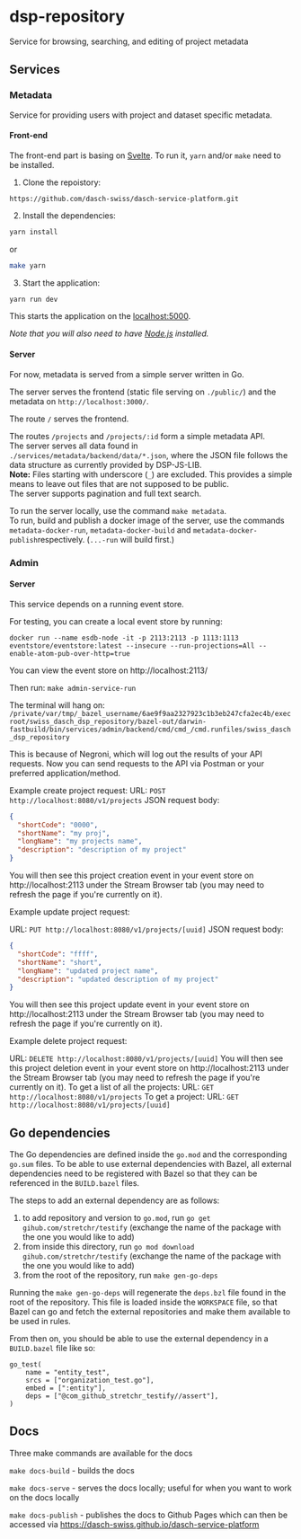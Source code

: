 # dsp-repository
Service for browsing, searching, and editing of project metadata


## Services

### Metadata

Service for providing users with project and dataset specific metadata.

#### Front-end

The front-end part is basing on [Svelte](https://svelte.dev). To run it, `yarn` and/or `make` need to be installed. 

1. Clone the repoistory:

```
https://github.com/dasch-swiss/dasch-service-platform.git
```


2. Install the dependencies:

```bash
yarn install
```

or

```bash
make yarn
```

3. Start the application:

```bash
yarn run dev
```

This starts the application on the [localhost:5000](http://localhost:5000).

*Note that you will also need to have [Node.js](https://nodejs.org) installed.*

#### Server

For now, metadata is served from a simple server written in Go.

The server serves the frontend (static file serving on `./public/`) and the metadata on `http://localhost:3000/`.

The route `/` serves the frontend.

The routes `/projects` and `/projects/:id` form a simple metadata API.  
The server serves all data found in `./services/metadata/backend/data/*.json`, where the JSON file follows the data structure as currently provided by DSP-JS-LIB.  
__Note:__ Files starting with underscore (`_`) are excluded. This provides a simple means to leave out files that are not supposed to be public.  
The server supports pagination and full text search.

To run the server locally, use the command `make metadata`.  
To run, build and publish a docker image of the server, use the commands `metadata-docker-run`, `metadata-docker-build` and `metadata-docker-publish`respectively. (`...-run` will build first.)

### Admin

#### Server

This service depends on a running event store.

For testing, you can create a local event store by running:

```docker run --name esdb-node -it -p 2113:2113 -p 1113:1113 eventstore/eventstore:latest --insecure --run-projections=All --enable-atom-pub-over-http=true```

You can view the event store on http://localhost:2113/

Then run:
```make admin-service-run```

The terminal will hang on:
```/private/var/tmp/_bazel_username/6ae9f9aa2327923c1b3eb247cfa2ec4b/execroot/swiss_dasch_dsp_repository/bazel-out/darwin-fastbuild/bin/services/admin/backend/cmd/cmd_/cmd.runfiles/swiss_dasch_dsp_repository```

This is because of Negroni, which will log out the results of your API requests.
Now you can send requests to the API via Postman or your preferred application/method.

Example create project request:
URL:
```POST http://localhost:8080/v1/projects```
JSON request body:
```json
{
  "shortCode": "0000",
  "shortName": "my proj",
  "longName": "my projects name",
  "description": "description of my project"
}
```

You will then see this project creation event in your event store on http://localhost:2113 under the Stream Browser tab (you may need to refresh the page if you're currently on it).


Example update project request:

URL:
```PUT http://localhost:8080/v1/projects/[uuid]```
JSON request body:
```json
{
  "shortCode": "ffff",
  "shortName": "short",
  "longName": "updated project name",
  "description": "updated description of my project"
}
```

You will then see this project update event in your event store on http://localhost:2113 under the Stream Browser tab (you may need to refresh the page if you're currently on it).

Example delete project request:

URL:
```DELETE http://localhost:8080/v1/projects/[uuid]```
You will then see this project deletion event in your event store on http://localhost:2113 under the Stream Browser tab (you may need to refresh the page if you're currently on it).
To get a list of all the projects:
URL:
```GET http://localhost:8080/v1/projects```
To get a project:
URL:
```GET http://localhost:8080/v1/projects/[uuid]```

## Go dependencies

The Go dependencies are defined inside the `go.mod` and the corresponding `go.sum` files.
To be able to use external dependencies with Bazel, all external dependencies need to be registered with Bazel
so that they can be referenced in the `BUILD.bazel` files.

The steps to add an external dependency are as follows:
1. to add repository and version to `go.mod`, run `go get gihub.com/stretchr/testify`
  (exchange the name of the package with the one you would like to add)
1. from inside this directory, run `go mod download gihub.com/stretchr/testify`
  (exchange the name of the package with the one you would like to add)
1. from the root of the repository, run `make gen-go-deps`

Running the `make gen-go-deps` will regenerate the `deps.bzl` file found
in the root of the repository. This file is loaded inside the `WORKSPACE` file, so that Bazel
can go and fetch the external repositories and make them available to be used in rules.

From then on, you should be able to use the external dependency in a `BUILD.bazel` file like so:

```bazel
go_test(
    name = "entity_test",
    srcs = ["organization_test.go"],
    embed = [":entity"],
    deps = ["@com_github_stretchr_testify//assert"],
)
```

## Docs
Three make commands are available for the docs

`make docs-build` - builds the docs

`make docs-serve` - serves the docs locally; useful for when you want to work on the docs locally

`make docs-publish` - publishes the docs to Github Pages which can then be accessed via https://dasch-swiss.github.io/dasch-service-platform
